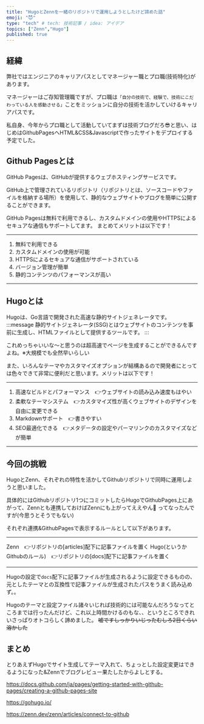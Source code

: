 ```yaml
---
title: "HugoとZennを一緒のリポジトリで運用しようとしたけど諦めた話"
emoji: "😈"
type: "tech" # tech: 技術記事 / idea: アイデア
topics: ["Zenn","Hugo"]
published: true
---
```


## 経緯
弊社ではエンジニアのキャリアパスとしてマネージャー職とプロ職(技術特化)があります。

マネージャーはご存知管理職ですが、プロ職は`「自分の技術で、経験で、技術にこだわっている人を感動させる」`ことをミッションに自分の技術を活かしていけるキャリアパスです。

私自身、今年からプロ職として活動していてまずは技術ブログだろ😎と思い、はじめはGithubPagesへHTML&CSS&Javascriptで作ったサイトをデプロイする予定でした。

## Github Pagesとは
GitHub Pagesは、GitHubが提供するウェブホスティングサービスです。

GitHub上で管理されているリポジトリ（リポジトリとは、ソースコードやファイルを格納する場所）を使用して、静的なウェブサイトやブログを簡単に公開することができます。

GitHub Pagesは無料で利用できるし、カスタムドメインの使用やHTTPSによるセキュアな通信もサポートしてます。
まとめてメリットは以下です！

---
1. 無料で利用できる
2. カスタムドメインの使用が可能
3. HTTPSによるセキュアな通信がサポートされている
4. バージョン管理が簡単
5. 静的コンテンツのパフォーマンスが高い
---

## Hugoとは
Hugoは、Go言語で開発された高速な静的サイトジェネレータです。
:::message
静的サイトジェネレータ(SSG)とはウェブサイトのコンテンツを事前に生成し、HTMLファイルとして提供するツールです。
:::

これめっちゃいいな〜と思うのは超高速でページを生成することができるんですよね。※大規模でも全然早いらしい

また、いろんなテーマやカスタマイズオプションが結構あるので開発者にとっては色々できて非常に便利だと思います。メリットは以下です！

---
1. 高速なビルドとパフォーマンス　👉ウェブサイトの読み込み速度もはやい
2. 柔軟なテーマシステム　👉カスタマイズ性が高くウェブサイトのデザインを自由に変更できる
3. Markdownサポート　👉書きやすい
4. SEO最適化できる　👉メタデータの設定やパーマリンクのカスタマイズなどが簡単
---

## 今回の挑戦
HugoとZenn、それぞれの特性を活かしてGithubリポジトリで同時に運用しようと思いました。

具体的にはGithubリポジトリ1つにコミットしたらHugoでGithubPages上にあがって、Zennとも連携しておけばZennにも上がってええやん👨
ってなったんですが(今思うとそうでもない)

それぞれ連携&GithubPagesで表示するルールとして以下があります。

---
Zenn　👉リポジトリの[articles]配下に記事ファイルを置く
Hugo(というかGithubのルール)　👉リポジトリの[docs]配下に記事ファイルを置く

---

Hugoの設定で`docs`配下に記事ファイルが生成されるように設定できるものの、元としたテーマとの互換性で記事ファイルが生成されたパスをうまく読み込めず。。

Hugoのテーマと設定ファイル諸々いじれば技術的には可能なんだろうなってところまでは行ったんだけど、これ以上時間かけるのもな、、というところできれいさっぱりオトコらしく諦めました。
~~嘘ですしっかりいじったむしろ2日くらい溶かした~~

## まとめ
とりあえずHugoでサイト生成してテーマ入れて、ちょっとした設定変更はできるようになった&Zennでブログレビュー果たしたからよしとする。


https://docs.github.com/ja/pages/getting-started-with-github-pages/creating-a-github-pages-site

https://gohugo.io/

https://zenn.dev/zenn/articles/connect-to-github